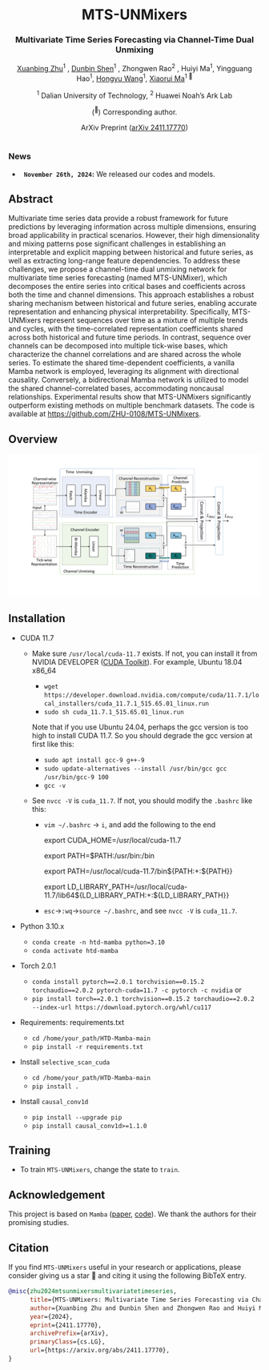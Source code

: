 <div align="center">
<h1>MTS-UNMixers</h1>
<h3>Multivariate Time Series Forecasting via Channel-Time Dual Unmixing</h3>

[Xuanbing Zhu](https://github.com/ZHU-0108/FCNet-main)<sup>1</sup> , [Dunbin Shen](https://scholar.google.com/citations?user=DH4VSLMAAAAJ&hl=zh-CN)<sup>1</sup> , Zhongwen Rao<sup>2</sup> , Huiyi Ma<sup>1</sup>, Yingguang Hao<sup>1</sup>, [Hongyu Wang](http://faculty.dlut.edu.cn/MMCL_WHY/zh_CN/)<sup>1</sup>, [Xiaorui Ma](https://scholar.google.com/citations?hl=zh-CN&user=bM2EAnMAAAAJ)<sup>1 :email:</sup>

<sup>1</sup>  Dalian University of Technology, <sup>2</sup>  Huawei Noah’s Ark Lab

(<sup>:email:</sup>) Corresponding author.

ArXiv Preprint ([arXiv 2411.17770](https://arxiv.org/pdf/2411.17770))


</div>


#



### News
* **` November 26th, 2024`:** We released our codes and models.️


## Abstract
Multivariate time series data provide a robust framework for future predictions by leveraging information across multiple dimensions, ensuring broad applicability in practical scenarios. However, their high dimensionality and mixing patterns pose significant challenges in establishing an interpretable and explicit mapping between historical and future series, as well as extracting long-range feature dependencies. To address these challenges, we propose a channel-time dual unmixing network for multivariate time series forecasting (named MTS-UNMixer), which decomposes the entire series into critical bases and coefficients across both the time and channel dimensions. This approach establishes a robust sharing mechanism between historical and future series, enabling accurate representation and enhancing physical interpretability. Specifically, MTS-UNMixers represent sequences over time as a mixture of multiple trends and cycles, with the time-correlated representation coefficients shared across both historical and future time periods. In contrast, sequence over channels can be decomposed into multiple tick-wise bases, which characterize the channel correlations and are shared across the whole series. To estimate the shared time-dependent coefficients, a vanilla Mamba network is employed, leveraging its alignment with directional causality. Conversely, a bidirectional Mamba network is utilized to model the shared channel-correlated bases, accommodating noncausal relationships. Experimental results show that MTS-UNMixers significantly outperform existing methods on multiple benchmark datasets. The code is available at https://github.com/ZHU-0108/MTS-UNMixers.
## Overview
</div>
<div align="center">
<img src="method.png" />
</div>

## Installation
- CUDA 11.7
  - Make sure `/usr/local/cuda-11.7` exists. If not, you can install it from NVIDIA DEVELOPER ([CUDA Toolkit](https://developer.nvidia.com/cuda-toolkit-archive)). For example, Ubuntu 18.04 x86_64
    - `wget https://developer.download.nvidia.com/compute/cuda/11.7.1/local_installers/cuda_11.7.1_515.65.01_linux.run`
    - `sudo sh cuda_11.7.1_515.65.01_linux.run`
  
    Note that if you use Ubuntu 24.04, perhaps the gcc version is too high to install CUDA 11.7. So you should degrade the gcc version at first like this:
    - `sudo apt install gcc-9 g++-9`
    - `sudo update-alternatives --install /usr/bin/gcc gcc /usr/bin/gcc-9 100 `
    - `gcc -v`
  - See `nvcc -V` is `cuda_11.7`. If not, you should modify the `.bashrc` like this:
    - `vim ~/.bashrc` -> `i`, and add the following to the end
    
      export CUDA_HOME=/usr/local/cuda-11.7
    
      export PATH=$PATH:/usr/bin:/bin
    
      export PATH=/usr/local/cuda-11.7/bin${PATH:+:${PATH}}
    
      export LD_LIBRARY_PATH=/usr/local/cuda-11.7/lib64${LD_LIBRARY_PATH:+:${LD_LIBRARY_PATH}}
    - `esc`->`:wq`->`source ~/.bashrc`, and see `nvcc -V` is `cuda_11.7`.
- Python 3.10.x
  - `conda create -n htd-mamba python=3.10`
  - `conda activate htd-mamba`

- Torch 2.0.1
  - `conda install pytorch==2.0.1 torchvision==0.15.2 torchaudio==2.0.2 pytorch-cuda=11.7 -c pytorch -c nvidia` or
  - `pip install torch==2.0.1 torchvision==0.15.2 torchaudio==2.0.2 --index-url https://download.pytorch.org/whl/cu117`

- Requirements: requirements.txt
  - `cd /home/your_path/HTD-Mamba-main`
  - `pip install -r requirements.txt`

- Install ``selective_scan_cuda``
  - `cd /home/your_path/HTD-Mamba-main`
  - `pip install .`
  
- Install ``causal_conv1d``
  - `pip install --upgrade pip`
  - `pip install causal_conv1d>=1.1.0`
 

## Training
- To train `MTS-UNMixers`, change the state to `train`.

## Acknowledgement
This project is based on `Mamba` ([paper](https://arxiv.org/abs/2312.00752), [code](https://github.com/state-spaces/mamba)). We thank the authors for their promising studies.

## Citation
If you find `MTS-UNMixers` useful in your research or applications, please consider giving us a star 🌟 and citing it using the following BibTeX entry.

```bibtex
@misc{zhu2024mtsunmixersmultivariatetimeseries,
      title={MTS-UNMixers: Multivariate Time Series Forecasting via Channel-Time Dual Unmixing}, 
      author={Xuanbing Zhu and Dunbin Shen and Zhongwen Rao and Huiyi Ma and Yingguang Hao and Hongyu Wang},
      year={2024},
      eprint={2411.17770},
      archivePrefix={arXiv},
      primaryClass={cs.LG},
      url={https://arxiv.org/abs/2411.17770}, 
}
```
